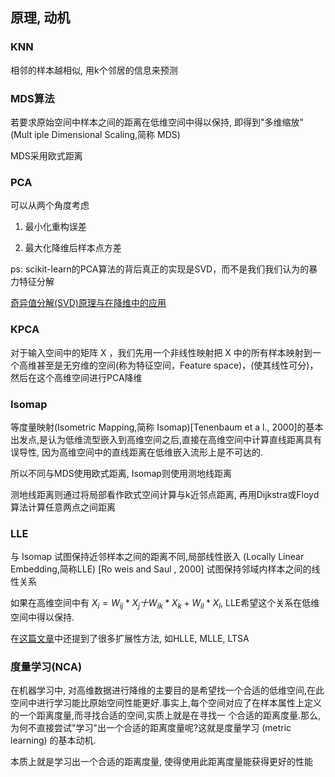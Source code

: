 ## 原理, 动机

### KNN

相邻的样本越相似, 用k个邻居的信息来预测

### MDS算法

若要求原始空间中样本之间的距离在低维空间中得以保持, 即得到"多维缩放" (Mult iple Dimensional Scaling,简称 MDS)

MDS采用欧式距离

### PCA

可以从两个角度考虑

1. 最小化重构误差

2. 最大化降维后样本点方差

ps: scikit-learn的PCA算法的背后真正的实现是SVD，而不是我们我们认为的暴力特征分解

[奇异值分解(SVD)原理与在降维中的应用](https://www.cnblogs.com/pinard/p/6251584.html)

### KPCA

对于输入空间中的矩阵 X ，我们先用一个非线性映射把 X 中的所有样本映射到一个高维甚至是无穷维的空间(称为特征空间，Feature space)，(使其线性可分)，然后在这个高维空间进行PCA降维

### Isomap

等度量映射(Isometric Mapping,简称 Isomap)[Tenenbaum et a l., 2000]的基本出发点,是认为低维流型嵌入到高维空间之后,直接在高维空间中计算直线距离具有误导性, 因为高维空间中的直线距离在低维嵌入流形上是不可达的.

所以不同与MDS使用欧式距离, Isomap则使用测地线距离

测地线距离则通过将局部看作欧式空间计算与k近邻点距离, 再用Dijkstra或Floyd算法计算任意两点之间距离

### LLE

与 Isomap 试图保持近邻样本之间的距离不同,局部线性嵌入 (Locally Linear Embedding,简称LLE) [Ro weis and Saul , 2000] 试图保持邻域内样本之间的线性关系

如果在高维空间中有 $X_i = W_{ij}*X_j 十 W_{ik}*X_k+ W_{il}*X_l$, LLE希望这个关系在低维空间中得以保持.

在[这篇文章](https://cloud.tencent.com/developer/article/1184584 )中还提到了很多扩展性方法, 如HLLE, MLLE, LTSA

### 度量学习(NCA)

在机器学习中, 对高维数据进行降维的主要目的是希望找一个合适的低维空间,在此空间中进行学习能比原始空间性能更好.事实上,每个空间对应了在样本属性上定义的一个距离度量,而寻找合适的空间,实质上就是在寻找一
个合适的距离度量.那么,为何不直接尝试"学习"出一个合适的距离度量呢?这就是度量学习 (metric learning) 的基本动机.

本质上就是学习出一个合适的距离度量, 使得使用此距离度量能获得更好的性能

